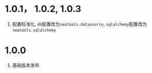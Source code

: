 
# 1.0.1， 1.0.2, 1.0.3
1. 配置标准化, `db`配置改为`seatools.datasource`, `sqlalchemy`配置改为`seatools.sqlalchemy`

# 1.0.0
1. 基础版本发布
